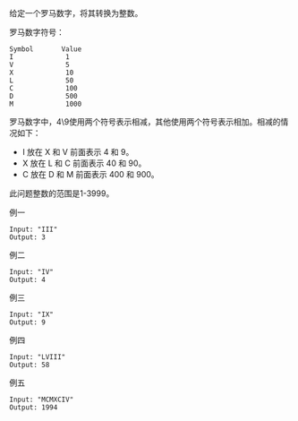 给定一个罗马数字，将其转换为整数。

罗马数字符号：
````
Symbol       Value
I             1
V             5
X             10
L             50
C             100
D             500
M             1000
````

罗马数字中，4\9使用两个符号表示相减，其他使用两个符号表示相加。相减的情况如下：
* I 放在 X 和 V 前面表示 4 和 9。
* X 放在 L 和 C 前面表示 40 和 90。
* C 放在 D 和 M 前面表示 400 和 900。

此问题整数的范围是1-3999。

例一
````
Input: "III"
Output: 3
````

例二
````
Input: "IV"
Output: 4
````

例三
````
Input: "IX"
Output: 9
````

例四
````
Input: "LVIII"
Output: 58
````

例五
````
Input: "MCMXCIV"
Output: 1994
````

